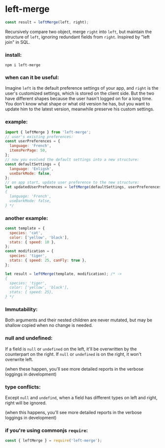 # left-merge

```js
const result = leftMerge(left, right);
```

Recursively compare two object, merge `right` into `left`, but maintain the structure of `left`, ignoring redundant fields from `right`. Inspired by "left join" in SQL.

### install:

```
npm i left-merge
```

### when can it be useful:

Imagine `left` is the default preference settings of your app, and `right` is the user's customized settings, which is stored on the client side. But the two have different shapes because the user hasn't logged on for a long time. You don't know what shape or what old version he has, but you want to update him to the latest version, meanwhile preserve his custom settings.

### example:

```js
import { leftMerge } from 'left-merge';
// user's existing preferences:
const userPreferences = {
  language: 'French',
  itemsPerPage: 50,
};
// now you evolved the default settings into a new structure:
const defaultSettings = {
  language: 'Enligsh',
  useDarkMode: false,
};
// on app start, update user preference to the new structure:
let updatedUserPreferences = leftMerge(defaultSettings, userPreferences); /* ->
{
  language: 'French',
  useDarkMode: false,
} */
```

### another example:

```js
const template = {
  species: 'cat',
  color: ['yellow', 'black'],
  stats: { speed: 10 },
};
const modification = {
  species: 'tiger',
  stats: { speed: 25, canFly: true },
};

let result = leftMerge(template, modification); /* ->
{
  species: 'tiger',
  color: ['yellow', 'black'],
  stats: { speed: 25},
} */
```

### Immutability:

Both arguments and their nested children are never mutated, but may be shallow copied when no change is needed.

### null and undefined:

If a field is `null` or `undefined` on the left, it'll be overwritten by the counterpart on the right. If `null` or `undefined` is on the right, it won't overwrite left.

(when these happen, you'll see more detailed reports in the verbose loggings in development)

### type conflicts:

Except `null` and `undefind`, when a field has different types on left and right, right will be ignored.

(when this happens, you'll see more detailed reports in the verbose loggings in development)

### if you're using commonjs `require`:

```js
const { leftMerge } = require('left-merge');
```
